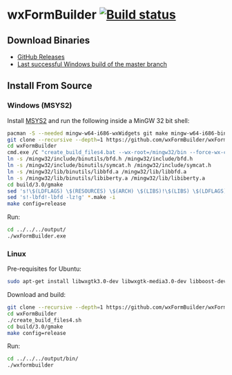 # wxFormBuilder [![Build status](https://ci.appveyor.com/api/projects/status/yxpn19g0st7l9r8x/branch/master?svg=true)](https://ci.appveyor.com/project/jhasse/wxformbuilder-461d5/branch/master)

## Download Binaries

* [GitHub Releases](https://github.com/wxFormBuilder/wxFormBuilder/releases)
* [Last successful Windows build of the master branch](https://ci.appveyor.com/api/projects/jhasse/wxformbuilder-461d5/artifacts/wxFormBuilder_win32.zip?branch=master)

## Install From Source

### Windows (MSYS2)

Install [MSYS2](http://msys2.github.io/) and run the following inside a MinGW 32 bit shell:

```sh
pacman -S --needed mingw-w64-i686-wxWidgets git make mingw-w64-i686-binutils mingw-w64-i686-gcc mingw-w64-i686-boost
git clone --recursive --depth=1 https://github.com/wxFormBuilder/wxFormBuilder
cd wxFormBuilder
cmd.exe /C "create_build_files4.bat --wx-root=/mingw32/bin --force-wx-config --disable-mediactrl"
ln -s /mingw32/include/binutils/bfd.h /mingw32/include/bfd.h
ln -s /mingw32/include/binutils/symcat.h /mingw32/include/symcat.h
ln -s /mingw32/lib/binutils/libbfd.a /mingw32/lib/libbfd.a
ln -s /mingw32/lib/binutils/libiberty.a /mingw32/lib/libiberty.a
cd build/3.0/gmake
sed 's!\$(LDFLAGS) \$(RESOURCES) \$(ARCH) \$(LIBS)!\$(LIBS) \$(LDFLAGS) \$(RESOURCES) \$(ARCH)!g' *.make -i
sed 's!-lbfd!-lbfd -lz!g' *.make -i
make config=release
```

Run:

```sh
cd ../../../output/
./wxFormBuilder.exe
```

### Linux

Pre-requisites for Ubuntu:

```sh
sudo apt-get install libwxgtk3.0-dev libwxgtk-media3.0-dev libboost-dev
```

Download and build:

```sh
git clone --recursive --depth=1 https://github.com/wxFormBuilder/wxFormBuilder
cd wxFormBuilder
./create_build_files4.sh
cd build/3.0/gmake
make config=release
```

Run:

```sh
cd ../../../output/bin/
./wxformbuilder
```
